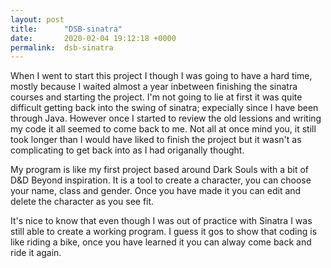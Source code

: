 ```yaml
---
layout: post
title:      "DSB-sinatra"
date:       2020-02-04 19:12:18 +0000
permalink:  dsb-sinatra
---
```


When I went to start this project I though I was going to have a hard time, mostly because I waited almost a year inbetween finishing the sinatra courses and starting the project. I'm not going to lie at first it was quite difficult getting back into the swing of sinatra; expecially since I have been through Java. However once I started to review the old lessions and writing my code it all seemed to come back to me. Not all at once mind you, it still took longer than I would have liked to finish the project but it wasn't as complicating to get back into as I had origanally thought.

My program is like my first project based around Dark Souls with a bit of D&D Beyond inspiration. It is a tool to create a character, you can choose your name, class and gender. Once you have made it you can edit and delete the character as you see fit.

It's nice to know that even though I was out of practice with Sinatra I was still able to create a working program. I guess it gos to show that coding is like riding a bike, once you have learned it you can alway come back and ride it again.

